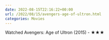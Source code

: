 ```yaml
---
date: 2022-08-15T22:16:22+00:00
url: /2022/08/15/avengers-age-of-ultron.html
categories: Movies
---
```

Watched Avengers: Age of Ultron (2015) - ★★★




